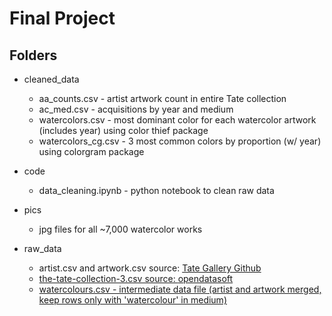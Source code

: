 # Final Project

## Folders
* cleaned_data
    * aa_counts.csv - artist artwork count in entire Tate collection
    * ac_med.csv - acquisitions by year and medium
    * watercolors.csv - most dominant color for each watercolor artwork (includes year) using color thief package
    * watercolors_cg.csv - 3 most common colors by proportion (w/ year) using colorgram package

* code
    * data_cleaning.ipynb - python notebook to clean raw data

* pics
    * jpg files for all ~7,000 watercolor works

* raw_data
    * artist.csv and artwork.csv source: <a href="https://github.com/tategallery/collection">Tate Gallery Github 
    * the-tate-collection-3.csv source: <a href="https://public.opendatasoft.com/explore/dataset/the-tate-collection/table/">opendatasoft
    * watercolours.csv - intermediate data file (artist and artwork merged, keep rows only with 'watercolour' in medium)

